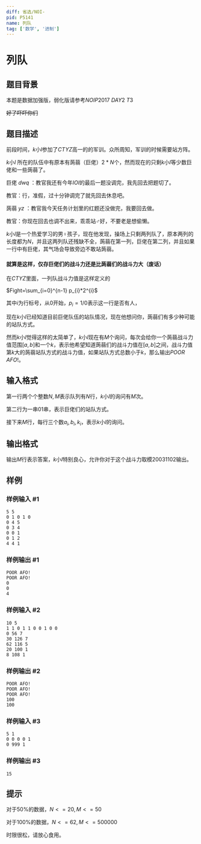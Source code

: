 ```yaml
---
diff: 省选/NOI-
pid: P5141
name: 列队
tag: ['数学', '进制']
---
```

# 列队
## 题目背景

本题是数据加强版，弱化版请参考$NOIP2017$   $DAY2$   $T3$

~~好了吓吓你们~~
## 题目描述

前段时间，$k$小$l$参加了$CTYZ$高一的的军训。众所周知，军训的时候需要站方阵。

$k$小$l$ 所在的队伍中有原本有蒟蒻（巨佬）$2*N$个，然而现在的只剩$k$小$l$等少数巨佬和一些蒟蒻了。

巨佬 $dwq$ ：教官我还有今年$IOI$的最后一题没调完，我先回去把题切了。

教官：行，准假，过十分钟调完了就先回去休息吧。

蒟蒻 $yz$ ：教官我今天任务计划里的红题还没做完，我要回去做。

教官：你现在回去也调不出来，乖乖站♂好，不要老是想偷懒。

$k$小$l$是一个热爱学习的男♀孩子，现在他发现，操场上只剩两列队了，原本两列的长度都为$N$，并且这两列队还残缺不全，蒟蒻在第一列，巨佬在第二列，并且如果一行中有巨佬，其气场会导致旁边不敢站蒟蒻。

#### 就算是这样，仅存巨佬们的战斗力还是比蒟蒻们的战斗力大（废话）

在$CTYZ$里面，一列队战斗力值是这样定义的

 $Fight=\sum_{i=0}^{n-1} p_{i}*2^{i}$ 

其中$i$为行标号，从$0$开始，$p_{i}=1/0$表示这一行是否有人，

现在$k$小$l$已经知道目前巨佬队伍的站队情况，现在他想问你，蒟蒻们有多少种可能的站队方式。

然而$k$小$l$觉得这样的太简单了，$k$小$l$现在有$M$个询问，每次会给你一个蒟蒻战斗力值范围$[a,b]$和一个$k$，表示他希望知道蒟蒻们的战斗力值在$[a,b]$之间，战斗力值第$k$大的蒟蒻站队方式的战斗力值，如果站队方式总数小于$k$，那么输出$POOR$ $AFO!$。






## 输入格式

第一行两个个整数$N,M$表示队列有$N$行，$k$小$l$的询问有$M$次。

第二行为一串$01$串，表示巨佬们的站队方式。

接下来$M$行，每行三个数$a_{i},b_{i},k_{i}$，表示$k$小$l$的询问。
## 输出格式

输出$M$行表示答案，$k$小$l$特别良心，允许你对于这个战斗力取模$20031102$输出。
## 样例

### 样例输入 #1
```
5 5
0 1 0 1 0 
0 4 5
0 3 4
0 0 1
0 1 2
4 4 1

```
### 样例输出 #1
```
POOR AFO!
POOR AFO!
0
0
4

```
### 样例输入 #2
```
10 5
1 1 0 1 1 0 0 1 0 0 
0 56 7
30 126 7
62 116 5
20 100 1
8 108 1

```
### 样例输出 #2
```
POOR AFO!
POOR AFO!
POOR AFO!
100
100

```
### 样例输入 #3
```
5 1
0 0 0 0 1
0 999 1
```
### 样例输出 #3
```
15
```
## 提示

对于$50$%的数据，$N<=20,M<=50$

对于$100$%的数据，$N<=62,M<=500000$

时限很松，请放心食用。
